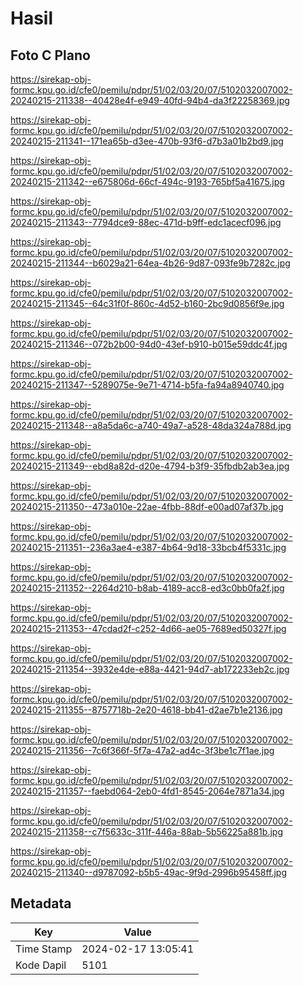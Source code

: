 # Hasil

## Foto C Plano

https://sirekap-obj-formc.kpu.go.id/cfe0/pemilu/pdpr/51/02/03/20/07/5102032007002-20240215-211338--40428e4f-e949-40fd-94b4-da3f22258369.jpg

https://sirekap-obj-formc.kpu.go.id/cfe0/pemilu/pdpr/51/02/03/20/07/5102032007002-20240215-211341--171ea65b-d3ee-470b-93f6-d7b3a01b2bd9.jpg

https://sirekap-obj-formc.kpu.go.id/cfe0/pemilu/pdpr/51/02/03/20/07/5102032007002-20240215-211342--e675806d-66cf-494c-9193-765bf5a41675.jpg

https://sirekap-obj-formc.kpu.go.id/cfe0/pemilu/pdpr/51/02/03/20/07/5102032007002-20240215-211343--7794dce9-88ec-471d-b9ff-edc1acecf096.jpg

https://sirekap-obj-formc.kpu.go.id/cfe0/pemilu/pdpr/51/02/03/20/07/5102032007002-20240215-211344--b6029a21-64ea-4b26-9d87-093fe9b7282c.jpg

https://sirekap-obj-formc.kpu.go.id/cfe0/pemilu/pdpr/51/02/03/20/07/5102032007002-20240215-211345--64c31f0f-860c-4d52-b160-2bc9d0856f9e.jpg

https://sirekap-obj-formc.kpu.go.id/cfe0/pemilu/pdpr/51/02/03/20/07/5102032007002-20240215-211346--072b2b00-94d0-43ef-b910-b015e59ddc4f.jpg

https://sirekap-obj-formc.kpu.go.id/cfe0/pemilu/pdpr/51/02/03/20/07/5102032007002-20240215-211347--5289075e-9e71-4714-b5fa-fa94a8940740.jpg

https://sirekap-obj-formc.kpu.go.id/cfe0/pemilu/pdpr/51/02/03/20/07/5102032007002-20240215-211348--a8a5da6c-a740-49a7-a528-48da324a788d.jpg

https://sirekap-obj-formc.kpu.go.id/cfe0/pemilu/pdpr/51/02/03/20/07/5102032007002-20240215-211349--ebd8a82d-d20e-4794-b3f9-35fbdb2ab3ea.jpg

https://sirekap-obj-formc.kpu.go.id/cfe0/pemilu/pdpr/51/02/03/20/07/5102032007002-20240215-211350--473a010e-22ae-4fbb-88df-e00ad07af37b.jpg

https://sirekap-obj-formc.kpu.go.id/cfe0/pemilu/pdpr/51/02/03/20/07/5102032007002-20240215-211351--236a3ae4-e387-4b64-9d18-33bcb4f5331c.jpg

https://sirekap-obj-formc.kpu.go.id/cfe0/pemilu/pdpr/51/02/03/20/07/5102032007002-20240215-211352--2264d210-b8ab-4189-acc8-ed3c0bb0fa2f.jpg

https://sirekap-obj-formc.kpu.go.id/cfe0/pemilu/pdpr/51/02/03/20/07/5102032007002-20240215-211353--47cdad2f-c252-4d66-ae05-7689ed50327f.jpg

https://sirekap-obj-formc.kpu.go.id/cfe0/pemilu/pdpr/51/02/03/20/07/5102032007002-20240215-211354--3932e4de-e88a-4421-94d7-ab172233eb2c.jpg

https://sirekap-obj-formc.kpu.go.id/cfe0/pemilu/pdpr/51/02/03/20/07/5102032007002-20240215-211355--8757718b-2e20-4618-bb41-d2ae7b1e2136.jpg

https://sirekap-obj-formc.kpu.go.id/cfe0/pemilu/pdpr/51/02/03/20/07/5102032007002-20240215-211356--7c6f366f-5f7a-47a2-ad4c-3f3be1c7f1ae.jpg

https://sirekap-obj-formc.kpu.go.id/cfe0/pemilu/pdpr/51/02/03/20/07/5102032007002-20240215-211357--faebd064-2eb0-4fd1-8545-2064e7871a34.jpg

https://sirekap-obj-formc.kpu.go.id/cfe0/pemilu/pdpr/51/02/03/20/07/5102032007002-20240215-211358--c7f5633c-311f-446a-88ab-5b56225a881b.jpg

https://sirekap-obj-formc.kpu.go.id/cfe0/pemilu/pdpr/51/02/03/20/07/5102032007002-20240215-211340--d9787092-b5b5-49ac-9f9d-2996b95458ff.jpg


## Metadata

| Key        | Value               |
| ---------- | ------------------- |
| Time Stamp | 2024-02-17 13:05:41 |
| Kode Dapil | 5101                |



